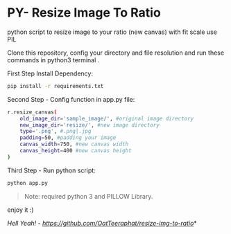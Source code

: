 # PY- Resize Image To Ratio
python script to resize image to your ratio (new canvas) with fit scale use PIL

Clone this repository, config your directory and file resolution and run these commands in  python3 terminal .

First Step Install Dependency:
```sh
pip install -r requirements.txt
```

Second Step - Config function in app.py file:
```sh
r.resize_canvas(
    old_image_dir='sample_image/', #original image directory
    new_image_dir='resize/', #new image directory
    type='.png', #.png|.jpg
    padding=50, #padding your image
    canvas_width=750, #new canvas width
    canvas_height=400 #new canvas height
)
```

Third Step - Run python script:
```sh
python app.py
```

> Note: required python 3 and PILLOW Library.

enjoy it :)

*Hell Yeah! - https://github.com/OatTeeraphat/resize-img-to-ratio**

